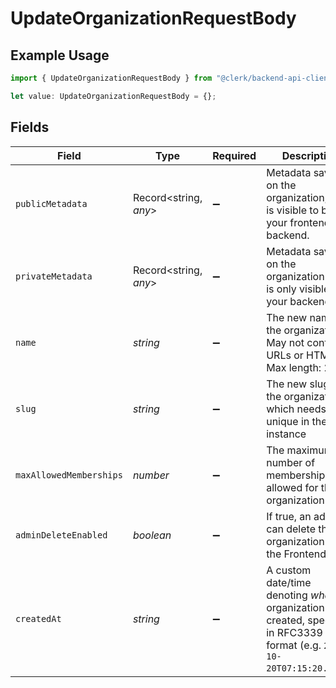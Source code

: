 # UpdateOrganizationRequestBody

## Example Usage

```typescript
import { UpdateOrganizationRequestBody } from "@clerk/backend-api-client/models/operations";

let value: UpdateOrganizationRequestBody = {};
```

## Fields

| Field                                                                                                                           | Type                                                                                                                            | Required                                                                                                                        | Description                                                                                                                     |
| ------------------------------------------------------------------------------------------------------------------------------- | ------------------------------------------------------------------------------------------------------------------------------- | ------------------------------------------------------------------------------------------------------------------------------- | ------------------------------------------------------------------------------------------------------------------------------- |
| `publicMetadata`                                                                                                                | Record<string, *any*>                                                                                                           | :heavy_minus_sign:                                                                                                              | Metadata saved on the organization, that is visible to both your frontend and backend.                                          |
| `privateMetadata`                                                                                                               | Record<string, *any*>                                                                                                           | :heavy_minus_sign:                                                                                                              | Metadata saved on the organization that is only visible to your backend.                                                        |
| `name`                                                                                                                          | *string*                                                                                                                        | :heavy_minus_sign:                                                                                                              | The new name of the organization.<br/>May not contain URLs or HTML.<br/>Max length: 256                                         |
| `slug`                                                                                                                          | *string*                                                                                                                        | :heavy_minus_sign:                                                                                                              | The new slug of the organization, which needs to be unique in the instance                                                      |
| `maxAllowedMemberships`                                                                                                         | *number*                                                                                                                        | :heavy_minus_sign:                                                                                                              | The maximum number of memberships allowed for this organization                                                                 |
| `adminDeleteEnabled`                                                                                                            | *boolean*                                                                                                                       | :heavy_minus_sign:                                                                                                              | If true, an admin can delete this organization with the Frontend API.                                                           |
| `createdAt`                                                                                                                     | *string*                                                                                                                        | :heavy_minus_sign:                                                                                                              | A custom date/time denoting _when_ the organization was created, specified in RFC3339 format (e.g. `2012-10-20T07:15:20.902Z`). |
